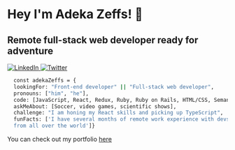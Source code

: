 <h1>Hey I'm Adeka Zeffs! 👋</h1>
<h2>Remote full-stack web developer ready for adventure</h2>
<P>
  <a href="https://www.linkedin.com/in/adeka-zeffs/" rel="nofollow">
   <img src="https://img.shields.io/badge/LinkedIn-0077B5?style=for-the-badge&logo=linkedin&logoColor=white" alt="LinkedIn" style="max-width: 100%;">
  </a>
  <a href="https://twitter.com/Zeffo4" rel="nofollow">
 <img src="https://img.shields.io/badge/Twitter-1DA1F2?style=for-the-badge&logo=twitter&logoColor=white" alt="Twitter" style="max-width: 100%;">
  </a>
</p>
<p>
  
  ```sh
    const adekaZeffs = {
    lookingFor: "Front-end developer" || "Full-stack web developer",
    pronouns: ["him", "he"],
    code: [JavaScript, React, Redux, Ruby, Ruby on Rails, HTML/CSS, Semantic UI, Bootstrap],
    askMeAbout: [Soccer, video games, scientific shows],
    challenge: "I am honing my React skills and picking up TypeScript",
    funFacts: ['I have several months of remote work experience with devs 
    from all over the world']}
  ```
</p>
<p>
  You can check out my portfolio
  <a href="https://portfolio-lime-theta-98.vercel.app/" rel="no-follow">here</a>
</p>

